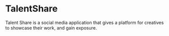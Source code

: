 # TalentShare
 Talent Share is a social media application that gives a platform for creatives to showcase their work, and gain exposure.
